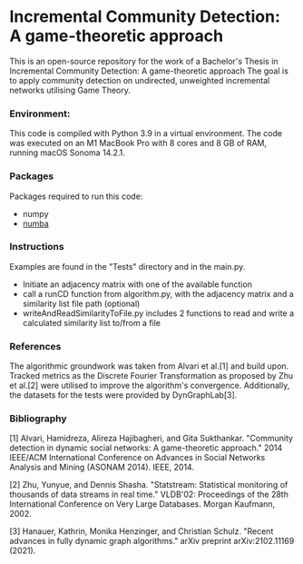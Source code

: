 # Incremental Community Detection: A game-theoretic approach

This is an open-source repository for the work of a Bachelor's Thesis in Incremental Community Detection: A game-theoretic approach
The goal is to apply community detection on undirected, unweighted incremental networks utilising Game Theory.

### Environment:
This code is compiled with Python 3.9 in a virtual environment. The code was executed on an M1 MacBook Pro with 8 cores and 8 GB of RAM, running macOS Sonoma 14.2.1.

### Packages
Packages required to run this code:
- numpy
- [numba](https://numba.pydata.org)


### Instructions
Examples are found in the "Tests" directory and in the main.py. 
- Initiate an adjacency matrix with one of the available function 
- call  a runCD function from algorithm.py, with the adjacency matrix and a similarity list file path (optional)
- writeAndReadSimilarityToFile.py includes 2 functions to read and write a calculated similarity list to/from a file

### References

The algorithmic groundwork was taken from Alvari et al.[1] and build upon. 
Tracked metrics as the Discrete Fourier Transformation as proposed by Zhu et al.[2] were utilised to improve the algorithm's convergence.
Additionally, the datasets for the tests were provided by DynGraphLab[3].

### Bibliography

[1] Alvari, Hamidreza, Alireza Hajibagheri, and Gita Sukthankar. "Community detection in dynamic social networks: A game-theoretic approach." 2014 IEEE/ACM International Conference on Advances in Social Networks Analysis and Mining (ASONAM 2014). IEEE, 2014.

[2] Zhu, Yunyue, and Dennis Shasha. "Statstream: Statistical monitoring of thousands of data streams in real time." VLDB'02: Proceedings of the 28th International Conference on Very Large Databases. Morgan Kaufmann, 2002.

[3] Hanauer, Kathrin, Monika Henzinger, and Christian Schulz. "Recent advances in fully dynamic graph algorithms." arXiv preprint arXiv:2102.11169 (2021).